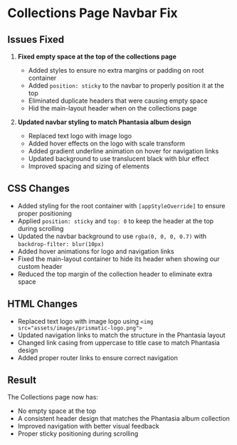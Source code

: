 # Collections Page Navbar Fix

## Issues Fixed

1. **Fixed empty space at the top of the collections page**
   - Added styles to ensure no extra margins or padding on root container
   - Added `position: sticky` to the navbar to properly position it at the top
   - Eliminated duplicate headers that were causing empty space
   - Hid the main-layout header when on the collections page

2. **Updated navbar styling to match Phantasia album design**
   - Replaced text logo with image logo
   - Added hover effects on the logo with scale transform
   - Added gradient underline animation on hover for navigation links
   - Updated background to use translucent black with blur effect
   - Improved spacing and sizing of elements

## CSS Changes

- Added styling for the root container with `[appStyleOverride]` to ensure proper positioning
- Applied `position: sticky` and `top: 0` to keep the header at the top during scrolling
- Updated the navbar background to use `rgba(0, 0, 0, 0.7)` with `backdrop-filter: blur(10px)`
- Added hover animations for logo and navigation links
- Fixed the main-layout container to hide its header when showing our custom header
- Reduced the top margin of the collection header to eliminate extra space

## HTML Changes

- Replaced text logo with image logo using `<img src="assets/images/prismatic-logo.png">`
- Updated navigation links to match the structure in the Phantasia layout
- Changed link casing from uppercase to title case to match Phantasia design
- Added proper router links to ensure correct navigation

## Result

The Collections page now has:
- No empty space at the top
- A consistent header design that matches the Phantasia album collection
- Improved navigation with better visual feedback
- Proper sticky positioning during scrolling 
